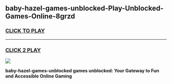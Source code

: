 
## baby-hazel-games-unblocked-Play-Unblocked-Games-Online-8grzd
<h3>
<a href="https://premium76.site?title=baby-hazel-games-unblocked&ref=25A">CLICK TO PLAY</a></h3>
<hr>

<h3>
<a href="https://premium76.site?title=baby-hazel-games-unblocked&ref=25A">CLICK 2 PLAY</a>
  
</h3>

<a href="https://premium76.site?title=baby-hazel-games-unblocked&ref=25A"><img src="https://clearcache.store/games.png"></a>


**baby-hazel-games-unblocked games unblocked: Your Gateway to Fun and Accessible Online Gaming**
